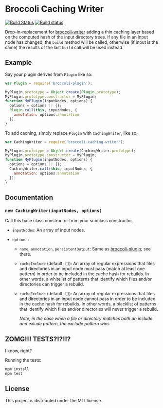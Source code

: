 # Broccoli Caching Writer

[![Build Status](https://travis-ci.org/ember-cli/broccoli-caching-writer.svg?branch=master)](https://travis-ci.org/ember-cli/broccoli-caching-writer)
[![Build status][appveyor-badge]][appveyor-badge-url]

Drop-in-replacement for
[broccoli-writer](https://github.com/broccolijs/broccoli-writer) adding a thin
caching layer based on the computed hash of the input directory trees. If any
file in an input node has changed, the `build` method will be called,
otherwise (if input is the same) the results of the last `build` call will be
used instead.

## Example

Say your plugin derives from `Plugin` like so:

```js
var Plugin = require('broccoli-plugin');

MyPlugin.prototype = Object.create(Plugin.prototype);
MyPlugin.prototype.constructor = MyPlugin;
function MyPlugin(inputNodes, options) {
  options = options || {};
  Plugin.call(this, inputNodes, {
    annotation: options.annotation
  });
}
```

To add caching, simply replace `Plugin` with `CachingWriter`, like so:

```js
var CachingWriter = require('broccoli-caching-writer');

MyPlugin.prototype = Object.create(CachingWriter.prototype);
MyPlugin.prototype.constructor = MyPlugin;
function MyPlugin(inputNodes, options) {
  options = options || {};
  CachingWriter.call(this, inputNodes, {
    annotation: options.annotation
  });
}
```


## Documentation

### `new CachingWriter(inputNodes, options)`

Call this base class constructor from your subclass constructor.

* `inputNodes`: An array of input nodes.

* `options`:

    * `name`, `annotation`, `persistentOutput`: Same as
      [broccoli-plugin](https://github.com/broccolijs/broccoli-plugin#new-plugininputnodes-options);
      see there.

    * `cacheInclude` (default: `[]`): An array of regular expressions that files and directories in an input node must pass (match at least one pattern) in order to be included in the cache hash for rebuilds. In other words, a whitelist of patterns that identify which files and/or directories can trigger a rebuild.

    * `cacheExclude` (default: `[]`): An array of regular expressions that files and directories in an input node cannot pass in order to be included in the cache hash for rebuilds. In other words, a blacklist of patterns that identify which files and/or directories will never trigger a rebuild.

        *Note, in the case when a file or directory matches both an include and exlude pattern, the exclude pattern wins*


## ZOMG!!! TESTS?!?!!?

I know, right?

Running the tests:

```javascript
npm install
npm test
```

## License

This project is distributed under the MIT license.

[appveyor-badge]: https://ci.appveyor.com/api/projects/status/ocfp2hqo7hyhyy80?svg=true
[appveyor-badge-url]: https://ci.appveyor.com/project/embercli/broccoli-caching-writer/branch/master
